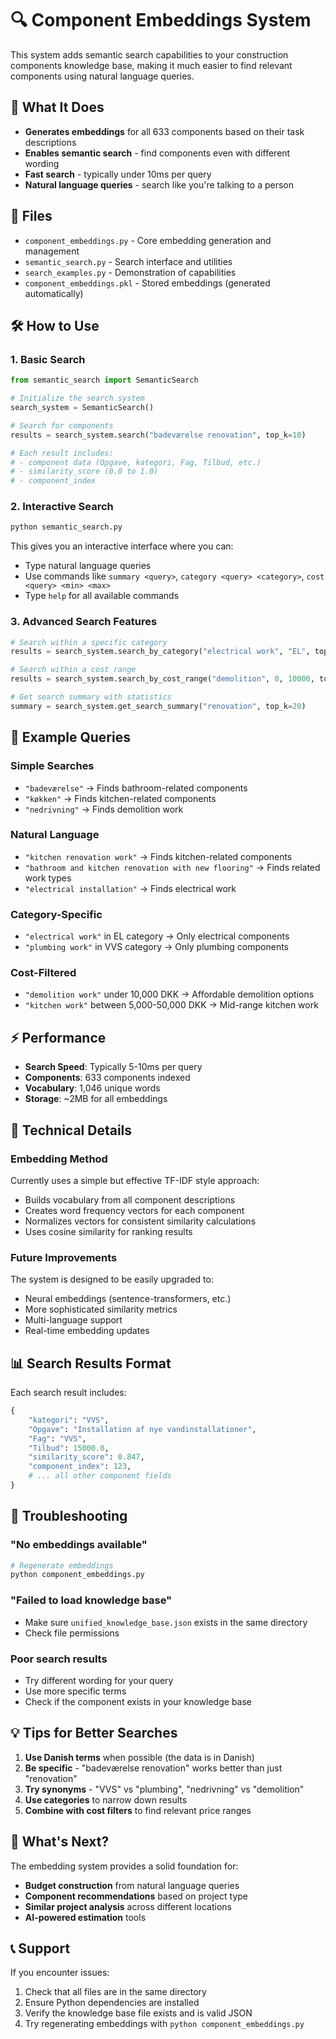 # 🔍 Component Embeddings System

This system adds semantic search capabilities to your construction components knowledge base, making it much easier to find relevant components using natural language queries.

## 🚀 What It Does

- **Generates embeddings** for all 633 components based on their task descriptions
- **Enables semantic search** - find components even with different wording
- **Fast search** - typically under 10ms per query
- **Natural language queries** - search like you're talking to a person

## 📁 Files

- `component_embeddings.py` - Core embedding generation and management
- `semantic_search.py` - Search interface and utilities
- `search_examples.py` - Demonstration of capabilities
- `component_embeddings.pkl` - Stored embeddings (generated automatically)

## 🛠️ How to Use

### 1. Basic Search

```python
from semantic_search import SemanticSearch

# Initialize the search system
search_system = SemanticSearch()

# Search for components
results = search_system.search("badeværelse renovation", top_k=10)

# Each result includes:
# - component data (Opgave, kategori, Fag, Tilbud, etc.)
# - similarity_score (0.0 to 1.0)
# - component_index
```

### 2. Interactive Search

```bash
python semantic_search.py
```

This gives you an interactive interface where you can:
- Type natural language queries
- Use commands like `summary <query>`, `category <query> <category>`, `cost <query> <min> <max>`
- Type `help` for all available commands

### 3. Advanced Search Features

```python
# Search within a specific category
results = search_system.search_by_category("electrical work", "EL", top_k=10)

# Search within a cost range
results = search_system.search_by_cost_range("demolition", 0, 10000, top_k=10)

# Get search summary with statistics
summary = search_system.get_search_summary("renovation", top_k=20)
```

## 🎯 Example Queries

### Simple Searches
- `"badeværelse"` → Finds bathroom-related components
- `"køkken"` → Finds kitchen-related components
- `"nedrivning"` → Finds demolition work

### Natural Language
- `"kitchen renovation work"` → Finds kitchen-related components
- `"bathroom and kitchen renovation with new flooring"` → Finds related work types
- `"electrical installation"` → Finds electrical work

### Category-Specific
- `"electrical work"` in EL category → Only electrical components
- `"plumbing work"` in VVS category → Only plumbing components

### Cost-Filtered
- `"demolition work"` under 10,000 DKK → Affordable demolition options
- `"kitchen work"` between 5,000-50,000 DKK → Mid-range kitchen work

## ⚡ Performance

- **Search Speed**: Typically 5-10ms per query
- **Components**: 633 components indexed
- **Vocabulary**: 1,046 unique words
- **Storage**: ~2MB for all embeddings

## 🔧 Technical Details

### Embedding Method
Currently uses a simple but effective TF-IDF style approach:
- Builds vocabulary from all component descriptions
- Creates word frequency vectors for each component
- Normalizes vectors for consistent similarity calculations
- Uses cosine similarity for ranking results

### Future Improvements
The system is designed to be easily upgraded to:
- Neural embeddings (sentence-transformers, etc.)
- More sophisticated similarity metrics
- Multi-language support
- Real-time embedding updates

## 📊 Search Results Format

Each search result includes:

```python
{
    "kategori": "VVS",
    "Opgave": "Installation af nye vandinstallationer",
    "Fag": "VVS",
    "Tilbud": 15000.0,
    "similarity_score": 0.847,
    "component_index": 123,
    # ... all other component fields
}
```

## 🚨 Troubleshooting

### "No embeddings available"
```bash
# Regenerate embeddings
python component_embeddings.py
```

### "Failed to load knowledge base"
- Make sure `unified_knowledge_base.json` exists in the same directory
- Check file permissions

### Poor search results
- Try different wording for your query
- Use more specific terms
- Check if the component exists in your knowledge base

## 💡 Tips for Better Searches

1. **Use Danish terms** when possible (the data is in Danish)
2. **Be specific** - "badeværelse renovation" works better than just "renovation"
3. **Try synonyms** - "VVS" vs "plumbing", "nedrivning" vs "demolition"
4. **Use categories** to narrow down results
5. **Combine with cost filters** to find relevant price ranges

## 🔮 What's Next?

The embedding system provides a solid foundation for:
- **Budget construction** from natural language queries
- **Component recommendations** based on project type
- **Similar project analysis** across different locations
- **AI-powered estimation** tools

## 📞 Support

If you encounter issues:
1. Check that all files are in the same directory
2. Ensure Python dependencies are installed
3. Verify the knowledge base file exists and is valid JSON
4. Try regenerating embeddings with `python component_embeddings.py`
